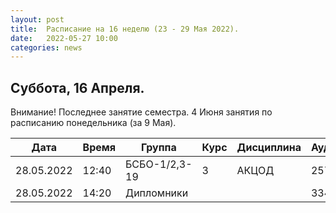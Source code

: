 ```yaml
---
layout: post
title:  Расписание на 16 неделю (23 - 29 Мая 2022).
date:   2022-05-27 10:00
categories: news
---
```



## Суббота, 16 Апреля.
Внимание! Последнее занятие семестра. 4 Июня занятия по расписанию понедельника (за 9 Мая).

| Дата          | Время   | Группа               | Курс | Дисциплина  | Аудитория | Материалы |
| ------------- | ------- | -------------------- | ---- | ----------- | --------- | --------- |
|28.05.2022     |12:40    |БСБО-1/2,3-19         |3     |АКЦОД        | 257       | [-1-](https://colab.research.google.com/drive/1p7el0cy6VuhDvgxYf00uhJWoZ92F23YP?usp=sharing), [-2-](https://colab.research.google.com/drive/1LVlkqsuamd0rMDr-qYDYeiWOKTtxTuzZ?usp=sharing)          |
|28.05.2022     |14:20    |Дипломники            |      |             | 334?      |           |



